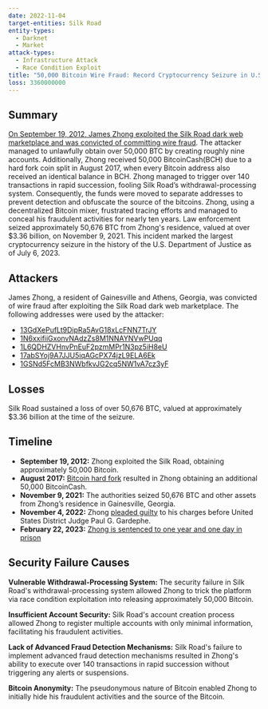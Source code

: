 ```yaml
---
date: 2022-11-04
target-entities: Silk Road
entity-types:
  - Darknet
  - Market
attack-types:
  - Infrastructure Attack
  - Race Condition Exploit
title: "50,000 Bitcoin Wire Fraud: Record Cryptocurrency Seizure in U.S. History"
loss: 3360000000
---
```


## Summary

[On September 19, 2012, James Zhong exploited the Silk Road dark web marketplace and was convicted of committing wire fraud](https://www.justice.gov/usao-sdny/pr/us-attorney-announces-historic-336-billion-cryptocurrency-seizure-and-conviction). The attacker managed to unlawfully obtain over 50,000 BTC by creating roughly nine accounts. Additionally, Zhong received 50,000 BitcoinCash(BCH) due to a hard fork coin split in August 2017, when every Bitcoin address also received an identical balance in BCH. Zhong managed to trigger over 140 transactions in rapid succession, fooling Silk Road’s withdrawal-processing system. Consequently, the funds were moved to separate addresses to prevent detection and obfuscate the source of the bitcoins. Zhong, using a decentralized Bitcoin mixer, frustrated tracing efforts and managed to conceal his fraudulent activities for nearly ten years. Law enforcement seized approximately 50,676 BTC from Zhong's residence, valued at over $3.36 billion, on November 9, 2021. This incident marked the largest cryptocurrency seizure in the history of the U.S. Department of Justice as of July 6, 2023.

## Attackers

James Zhong, a resident of Gainesville and Athens, Georgia, was convicted of wire fraud after exploiting the Silk Road dark web marketplace. The following addresses were used by the attacker:

- [13GdXePufLt9DipRa5AvG18xLcFNN7TrJY](https://www.blockchain.com/explorer/addresses/btc/13GdXePufLt9DipRa5AvG18xLcFNN7TrJY)
- [1N6xxifiiGxonvNAdzZs8M1NNAYNVwPUqq](https://www.blockchain.com/explorer/addresses/BTC/1N6xxifiiGxonvNAdzZs8M1NNAYNVwPUqq)
- [1L6QDHZVHnvPnEuF2pzmMPr1N3pz5iH8eU](https://www.blockchain.com/explorer/addresses/btc/1L6QDHZVHnvPnEuF2pzmMPr1N3pz5iH8eU)
- [17abSYoj9A7JJU5iqAGcPX74jzL9ELA6Ek](https://www.blockchain.com/explorer/addresses/btc/17abSYoj9A7JJU5iqAGcPX74jzL9ELA6Ek)
- [1GSNd5FcMB3NWbfkvJG2cq5NW1vA7cz3yF](https://www.blockchain.com/explorer/addresses/btc/1GSNd5FcMB3NWbfkvJG2cq5NW1vA7cz3yF)

## Losses

Silk Road sustained a loss of over 50,676 BTC, valued at approximately $3.36 billion at the time of the seizure.

## Timeline

- **September 19, 2012:** Zhong exploited the Silk Road, obtaining approximately 50,000 Bitcoin.
- **August 2017:** [Bitcoin hard fork](https://www.investopedia.com/news/all-about-bitcoin-cash-hard-fork/) resulted in Zhong obtaining an additional 50,000 BitcoinCash.
- **November 9, 2021:** The authorities seized 50,676 BTC and other assets from Zhong’s residence in Gainesville, Georgia.
- **November 4, 2022:** Zhong [pleaded guilty](https://www.malwarebytes.com/blog/news/2022/11/silk-road-mega-thief-james-zhong-pleads-guilty) to his charges before United States District Judge Paul G. Gardephe.
- **February 22, 2023:** [Zhong is sentenced to one year and one day in prison](https://www.justice.gov/usao-sdny/pr/silk-road-dark-web-fraud-defendant-sentenced-following-seizure-and-forfeiture-over-34)

## Security Failure Causes

**Vulnerable Withdrawal-Processing System:** The security failure in Silk Road's withdrawal-processing system allowed Zhong to trick the platform via race condition exploitation into releasing approximately 50,000 Bitcoin.

**Insufficient Account Security:** Silk Road's account creation process allowed Zhong to register multiple accounts with only minimal information, facilitating his fraudulent activities.

**Lack of Advanced Fraud Detection Mechanisms:** Silk Road's failure to implement advanced fraud detection mechanisms resulted in Zhong's ability to execute over 140 transactions in rapid succession without triggering any alerts or suspensions.

**Bitcoin Anonymity:** The pseudonymous nature of Bitcoin enabled Zhong to initially hide his fraudulent activities and the source of the Bitcoin.
